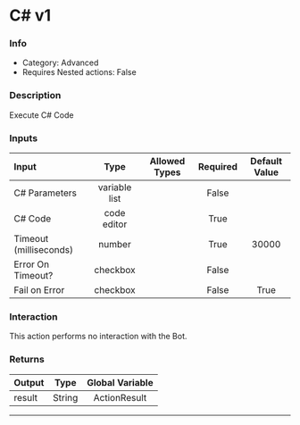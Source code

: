 # C# v1

### Info

- Category: Advanced
- Requires Nested actions: False


### Description
Execute C# Code


### Inputs

| Input | Type | Allowed Types | Required |  Default Value |
| :--- | :---: | :---: | :---: | :---: |
| C# Parameters | variable list |  | False |  |
| C# Code | code editor |  | True |  |
| Timeout (milliseconds) | number |  | True | 30000 |
| Error On Timeout? | checkbox |  | False |  |
| Fail on Error | checkbox |  | False | True |


### Interaction
This action performs no interaction with the Bot.

### Returns

| Output | Type | Global Variable |
| :--- | :---: | :---: |
| result | String | ActionResult |

---
